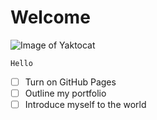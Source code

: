 # Welcome
![Image of Yaktocat](https://octodex.github.com/images/yaktocat.png)
```
Hello
```
- [ ] Turn on GitHub Pages
- [ ] Outline my portfolio
- [ ] Introduce myself to the world
